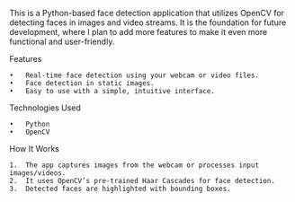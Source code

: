 This is a Python-based face detection application that utilizes OpenCV for detecting faces in images and video streams. It is the foundation for future development, where I plan to add more features to make it even more functional and user-friendly.

Features

	•	Real-time face detection using your webcam or video files.
	•	Face detection in static images.
	•	Easy to use with a simple, intuitive interface.

Technologies Used

	•	Python
	•	OpenCV

How It Works

	1.	The app captures images from the webcam or processes input images/videos.
	2.	It uses OpenCV’s pre-trained Haar Cascades for face detection.
	3.	Detected faces are highlighted with bounding boxes.
